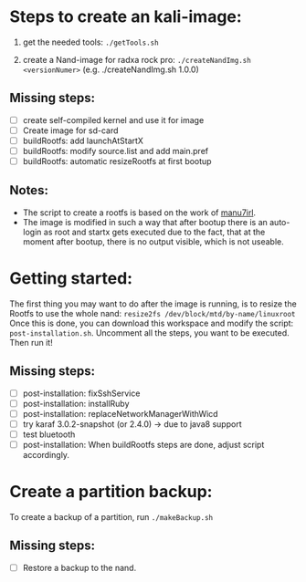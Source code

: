 Steps to create an kali-image:
==============================
1. get the needed tools: 
   `./getTools.sh`

2. create a Nand-image for radxa rock pro:
   `./createNandImg.sh <versionNumer>` (e.g. ./createNandImg.sh 1.0.0)

Missing steps:
--------------
- [ ] create self-compiled kernel and use it for image
- [ ] Create image for sd-card
- [ ] buildRootfs: add launchAtStartX 
- [ ] buildRootfs: modify source.list and add main.pref
- [ ] buildRootfs: automatic resizeRootfs at first bootup

Notes:
------
* The script to create a rootfs is based on the work of [manu7irl](https://github.com/manu7irl).
* The image is modified in such a way that after bootup there is an auto-login as root and startx gets executed due to the fact, that at the moment after bootup, there is no output visible, which is not useable.

Getting started:
================
The first thing you may want to do after the image is running, is to resize the Rootfs to use the whole nand:
`resize2fs /dev/block/mtd/by-name/linuxroot`
Once this is done, you can download this workspace and modify the script: `post-installation.sh`. Uncomment all the steps, you want to be executed. Then run it!

Missing steps:
--------------
- [ ] post-installation: fixSshService
- [ ] post-installation: installRuby
- [ ] post-installation: replaceNetworkManagerWithWicd
- [ ] try karaf 3.0.2-snapshot (or 2.4.0) -> due to java8 support
- [ ] test bluetooth
- [ ] post-installation: When buildRootfs steps are done, adjust script accordingly.

Create a partition backup:
==========================
To create a backup of a partition, run `./makeBackup.sh`

Missing steps:
--------------
- [ ] Restore a backup to the nand.
